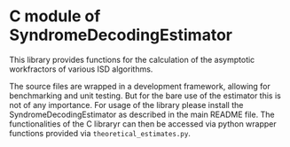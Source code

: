 # C module of SyndromeDecodingEstimator

This library provides functions for the calculation of the asymptotic workfractors of various ISD algorithms. 

The source files are wrapped in a development framework, allowing for benchmarking and unit testing. But for the bare use of the estimator this is not of any importance. For usage of the library please install the SyndromeDecodingEstimator as described in the main README file. The functionalities of the C libraryr can then be accessed via python wrapper functions provided via ``theoretical_estimates.py``. 
